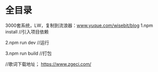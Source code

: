 # 全目录

3000套系统，LW，复制到流浪器：www.yuque.com/wisebit/blog
1.npm install //引入项目依赖

2.npm run dev //运行

3.npm run build //打包

//歌词下载地址；
https://www.zgeci.com/

<!--【收藏|点赞】按钮-->
<sui-collect v-if="item.id" :refId="item.id" :refContent="item.title" type="收藏"/>
<!--【评价|评论】按钮-->
<sui-evaluate style="text-align: right " v-if="item.id" :refId="item.id" @success="success" type="评论"/>
<!--【评价|评论】列表-->
<user-evaluate v-if="item.id" ref="userEvaluate" :refId="item.id" type="评论"></user-evaluate>
<!--富文本-->
<sui-editor v-model="item.content" placeholder="请输入内容" :disabled="dialog.disabled"/>
<!--文件列表-->
<el-form-item label="文件列表" prop="fileList">
  <sui-file type="notice" :refId="notice.id" v-model="notice.fileList" v-if="dialog.open" :disabled="dialog.disabled"/>
</el-form-item>
<!--百度地图-->
<sui-map :center="{lng: 116.403326, lat: 39.915241}" :zoom="15" keyword="北京市" :showLine="true" start="天安门" end="天坛公园"></sui-map>

<!--在线聊天(服务端)-->
<template>
    <div class="position-center">
      <sui-service-chat ref="serviceChatDialog"/>
      <el-button type="primary" @click="openDialog({title:'在线解答'})">在线咨询</el-button>
    </div>
</template>

<script>
  import suiServiceChat from '@/components/sui-message/sui-service-chat.vue'
  export default {
    components: {suiServiceChat},
    methods: {
      openDialog(option) {
        this.$refs.serviceChatDialog.open(option);
      },
    }
  };
</script>

<!--在线聊天(客户端)-->
<template>
  <div class="position-center">
    <sui-client-chat ref="clientChatDialog"/>
    <el-button type="primary" @click="openDialog({title:'在线咨询'})">在线咨询</el-button>
  </div>
</template>

<script>
  import suiClientChat from '@/components/sui-message/sui-client-chat.vue'
  export default {
    components: {suiClientChat},
    methods: {
      openDialog(option) {
        this.$refs.clientChatDialog.open(option);
      },
    }
  };
</script>
